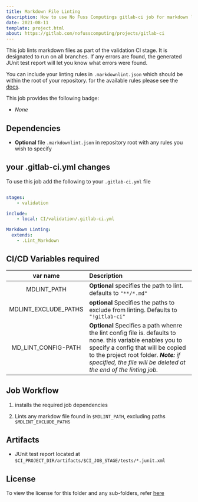 ```yaml
---
title: Markdown File Linting
description: How to use No Fuss Computings gitlab-ci job for markdown linting
date: 2021-08-11
template: project.html
about: https://gitlab.com/nofusscomputing/projects/gitlab-ci
---
```


This job lints markdown files as part of the validation CI stage. It is designated to run on all branches. If any errors are found, the generated JUnit test report will let you know what errors were found.

You can include your linting rules in `.markdownlint.json` which should be within the root of your repository. for the available rules please see the [docs](https://github.com/DavidAnson/markdownlint/blob/main/README.md#rules--aliases).

This job provides the following badge:

- _None_

## Dependencies

- **Optional** file `.markdownlint.json` in repository root with any rules you wish to specify

## your .gitlab-ci.yml changes
To use this job add the following to your `.gitlab-ci.yml` file

``` yaml

stages:
    - validation

include:
    - local: CI/validation/.gitlab-ci.yml

Markdown Linting:
  extends:
    - .Lint_Markdown

```

## CI/CD Variables required

| var name | Description |
|:----:|:----|
| MDLINT_PATH | **Optional** specifies the path to lint. defaults to `"**/*.md"` |
| MDLINT_EXCLUDE_PATHS | **optional** Specifies the paths to exclude from linting. Defaults to `"!gitlab-ci"` |
| MD_LINT_CONFIG-PATH | **Optional** Specifies a path whenre the lint config file is. defaults to none. this variable enables you to specify a config that will be copied to the project root folder. ***Note:** if specified, the file will be deleted at the end of the linting job.*

## Job Workflow

1. installs the required job dependencies

1. Lints any markdow file found in `$MDLINT_PATH`, excluding paths `$MDLINT_EXCLUDE_PATHS`

## Artifacts

- JUnit test report located at `$CI_PROJECT_DIR/artifacts/$CI_JOB_STAGE/tests/*.junit.xml`

## License
To view the license for this folder and any sub-folders, refer [here](https://gitlab.com/nofusscomputing/projects/gitlab-ci)
